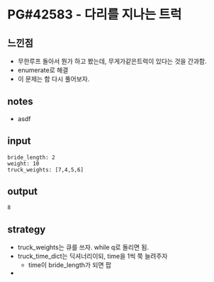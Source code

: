 # PG#42583 - 다리를 지나는 트럭

## 느낀점
* 무한루프 돌아서 뭔가 하고 봤는데, 무게가같은트럭이 있다는 것을 간과함.
* enumerate로 해결
* 이 문제는 함 다시 풀어보자.

## notes
* asdf

## input
```
bride_length: 2
weight: 10
truck_weights: [7,4,5,6]
```

## output
```
8
```

## strategy
* truck_weights는 큐를 쓰자. while q로 돌리면 됨.
* truck_time_dict는 딕셔너리이되, time을 1씩 쭉 늘려주자
  * time이 bride_length가 되면 팝
* 
